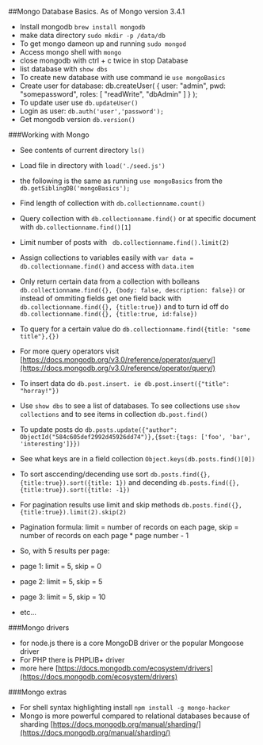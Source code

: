 ##Mongo Database Basics. As of Mongo version 3.4.1
* Install mongodb ```brew install mongodb```
* make data directory ```sudo mkdir -p /data/db```
* To get mongo dameon up and running ```sudo mongod```
* Access mongo shell with ```mongo```
* close mongodb with ctrl + c twice in stop Database
* list database with ```show dbs```
* To create new database with use command ie ```use mongoBasics```
* Create user for database:
      db.createUser(
         {
           user: "admin",
           pwd: "somepassword",
           roles: [ "readWrite", "dbAdmin" ]
         }
      );
* To update user use ```db.updateUser()```
* Login as user: ```db.auth('user','password');```
* Get mongodb version ```db.version()```

###Working with Mongo
* See contents of current directory ```ls()```
* Load file in directory with ```load('./seed.js')```
* the following is the same as running `use mongoBasics` from the ```db.getSiblingDB('mongoBasics');```
* Find length of collection with ```db.collectionname.count()```
* Query collection with ```db.collectionname.find()``` or at specific document with ```db.collectionname.find()[1]```
* Limit number of posts with ``` db.collectionname.find().limit(2)```
* Assign collections to variables easily with ```var data = db.collectionname.find()``` and access with ```data.item```
* Only return certain data from a collection with bolleans ```db.collectionname.find({}, {body: false, description: false})``` or instead of ommiting fields get one field back with ```db.collectionname.find({}, {title:true})``` and to turn id off do ```db.collectionname.find({}, {title:true, id:false})```
* To query for a certain value do ```db.collectionname.find({title: "some title"},{})```
* For more query operators visit [https://docs.mongodb.org/v3.0/reference/operator/query/](https://docs.mongodb.org/v3.0/reference/operator/query/)
* To insert data do ```db.post.insert. ie db.post.insert({"title": "horray!"})```
* Use ```show dbs``` to see a list of databases. To see collections use ```show collections``` and to see items in collection ```db.post.find()```
* To update posts do ```db.posts.update({"author": ObjectId("584c605def2992d45926dd74")},{$set:{tags: ['foo', 'bar', 'interesting']}})```
* See what keys are in a field collection ```Object.keys(db.posts.find()[0])```
* To sort asccending/decending use sort ```db.posts.find({}, {title:true}).sort({title: 1})``` and decending ```db.posts.find({}, {title:true}).sort({title: -1})```
* For pagination results use limit and skip methods ```db.posts.find({}, {title:true}).limit(2).skip(2)```
 * Pagination formula: limit = number of records on each page, skip = number of records on each page * page number - 1

  * So, with 5 results per page:
  * page 1: limit = 5, skip = 0
  * page 2: limit = 5, skip = 5
  * page 3: limit = 5, skip = 10
  * etc...

###Mongo drivers
* for node.js there is a core MongoDB driver or the popular Mongoose driver
* For PHP there is PHPLIB+ driver
* more here [https://docs.mongodb.com/ecosystem/drivers](https://docs.mongodb.com/ecosystem/drivers)

###Mongo extras
* For shell syntax highlighting install ```npm install -g mongo-hacker```
* Mongo is more powerful compared to relational databases because of sharding [https://docs.mongodb.org/manual/sharding/](https://docs.mongodb.org/manual/sharding/)
